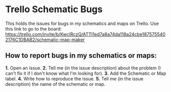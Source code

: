 # Trello Schematic Bugs
This holds the issues for bugs in my schematics and maps on Trello.
Use this link to go to the board: https://trello.com/invite/b/KwcIRczQ/ATTI1ed7a8a74da118a24cbe1875755402176C1DBAB2/schematic-map-maker
## How to report bugs in my schematics or maps:
**1.** Open an issue.
**2.** Tell me (in the issue description) about the problem (I can't fix it if I don't know what I'm looking for).
**3.** Add the Schematic or Map label.
**4.** Write how to reproduce the issue.
**5.** Tell me (in the issue description) the name of the schematic or map.
